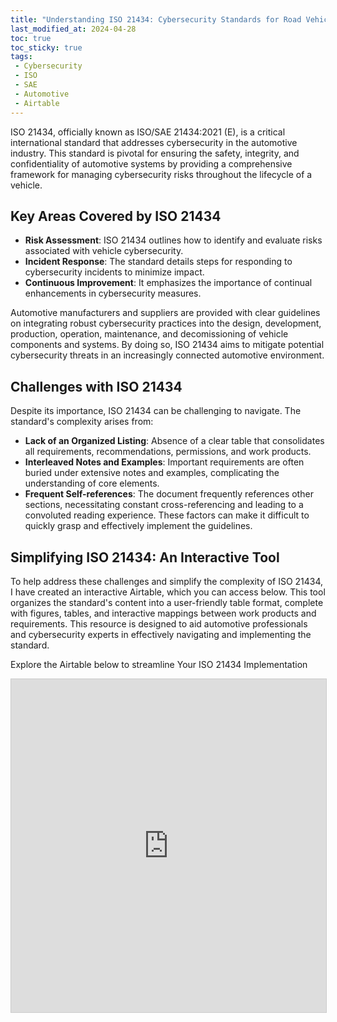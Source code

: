 ```yaml
---
title: "Understanding ISO 21434: Cybersecurity Standards for Road Vehicles"
last_modified_at: 2024-04-28
toc: true
toc_sticky: true
tags:
 - Cybersecurity
 - ISO
 - SAE
 - Automotive
 - Airtable
---
```


ISO 21434, officially known as ISO/SAE 21434:2021 (E), is a critical international standard that addresses cybersecurity in the automotive industry. This standard is pivotal for ensuring the safety, integrity, and confidentiality of automotive systems by providing a comprehensive framework for managing cybersecurity risks throughout the lifecycle of a vehicle.

## Key Areas Covered by ISO 21434

- **Risk Assessment**: ISO 21434 outlines how to identify and evaluate risks associated with vehicle cybersecurity.
- **Incident Response**: The standard details steps for responding to cybersecurity incidents to minimize impact.
- **Continuous Improvement**: It emphasizes the importance of continual enhancements in cybersecurity measures.

Automotive manufacturers and suppliers are provided with clear guidelines on integrating robust cybersecurity practices into the design, development, production, operation, maintenance, and decomissioning of vehicle components and systems. By doing so, ISO 21434 aims to mitigate potential cybersecurity threats in an increasingly connected automotive environment.

## Challenges with ISO 21434
Despite its importance, ISO 21434 can be challenging to navigate. The standard's complexity arises from:

- **Lack of an Organized Listing**: Absence of a clear table that consolidates all requirements, recommendations, permissions, and work products.
- **Interleaved Notes and Examples**: Important requirements are often buried under extensive notes and examples, complicating the understanding of core elements.
- **Frequent Self-references**: The document frequently references other sections, necessitating constant cross-referencing and leading to a convoluted reading experience.
These factors can make it difficult to quickly grasp and effectively implement the guidelines.

## Simplifying ISO 21434: An Interactive Tool
To help address these challenges and simplify the complexity of ISO 21434, I have created an interactive Airtable, which you can access below. This tool organizes the standard's content into a user-friendly table format, complete with figures, tables, and interactive mappings between work products and requirements. This resource is designed to aid automotive professionals and cybersecurity experts in effectively navigating and implementing the standard.

Explore the Airtable below to streamline Your ISO 21434 Implementation

<iframe class="airtable-embed" src="https://airtable.com/embed/appIfMZL3Q2ydSFFk/shrETXCWuM7I1NJR4?backgroundColor=purpleDusty&layout=grid&viewControls=on" frameborder="0" onmousewheel="" width="100%" height="533" style="background: transparent; border: 1px solid #ccc;"></iframe>
